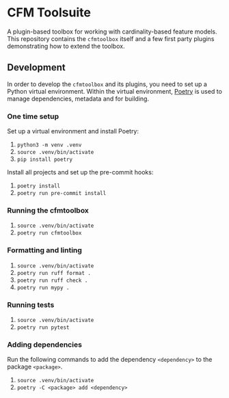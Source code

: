 # CFM Toolsuite

A plugin-based toolbox for working with cardinality-based feature models.
This repository contains the `cfmtoolbox` itself and a few first party plugins demonstrating how to extend the toolbox.

## Development

In order to develop the `cfmtoolbox` and its plugins, you need to set up a Python virtual environment.
Within the virtual environment, [Poetry](https://python-poetry.org/) is used to manage dependencies, metadata and for building.

### One time setup

Set up a virtual environment and install Poetry:

1. `python3 -m venv .venv`
2. `source .venv/bin/activate`
3. `pip install poetry`

Install all projects and set up the pre-commit hooks:

1. `poetry install`
2. `poetry run pre-commit install`

### Running the cfmtoolbox

1. `source .venv/bin/activate`
2. `poetry run cfmtoolbox`

### Formatting and linting

1. `source .venv/bin/activate`
2. `poetry run ruff format .`
3. `poetry run ruff check .`
4. `poetry run mypy .`

### Running tests

1. `source .venv/bin/activate`
2. `poetry run pytest`

### Adding dependencies

Run the following commands to add the dependency `<dependency>` to the package `<package>`.

1. `source .venv/bin/activate`
2. `poetry -C <package> add <dependency>`
